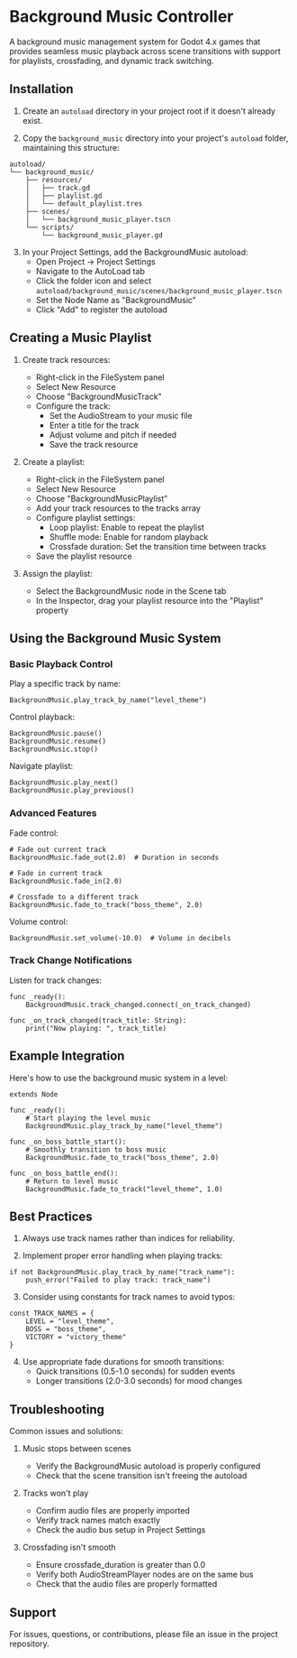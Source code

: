 # Background Music Controller

A background music management system for Godot 4.x games that provides seamless music playback across scene transitions with support for playlists, crossfading, and dynamic track switching.

## Installation

1. Create an `autoload` directory in your project root if it doesn't already exist.

2. Copy the `background_music` directory into your project's `autoload` folder, maintaining this structure:
```
autoload/
└── background_music/
	├── resources/
	│   ├── track.gd
	│   ├── playlist.gd
	│   └── default_playlist.tres
	├── scenes/
	│   └── background_music_player.tscn
	└── scripts/
		└── background_music_player.gd
```

3. In your Project Settings, add the BackgroundMusic autoload:
   - Open Project → Project Settings
   - Navigate to the AutoLoad tab
   - Click the folder icon and select `autoload/background_music/scenes/background_music_player.tscn`
   - Set the Node Name as "BackgroundMusic"
   - Click "Add" to register the autoload

## Creating a Music Playlist

1. Create track resources:
   - Right-click in the FileSystem panel
   - Select New Resource
   - Choose "BackgroundMusicTrack"
   - Configure the track:
	 - Set the AudioStream to your music file
	 - Enter a title for the track
	 - Adjust volume and pitch if needed
	 - Save the track resource

2. Create a playlist:
   - Right-click in the FileSystem panel
   - Select New Resource
   - Choose "BackgroundMusicPlaylist"
   - Add your track resources to the tracks array
   - Configure playlist settings:
	 - Loop playlist: Enable to repeat the playlist
	 - Shuffle mode: Enable for random playback
	 - Crossfade duration: Set the transition time between tracks
   - Save the playlist resource

3. Assign the playlist:
   - Select the BackgroundMusic node in the Scene tab
   - In the Inspector, drag your playlist resource into the "Playlist" property

## Using the Background Music System

### Basic Playback Control

Play a specific track by name:
```gdscript
BackgroundMusic.play_track_by_name("level_theme")
```

Control playback:
```gdscript
BackgroundMusic.pause()
BackgroundMusic.resume()
BackgroundMusic.stop()
```

Navigate playlist:
```gdscript
BackgroundMusic.play_next()
BackgroundMusic.play_previous()
```

### Advanced Features

Fade control:
```gdscript
# Fade out current track
BackgroundMusic.fade_out(2.0)  # Duration in seconds

# Fade in current track
BackgroundMusic.fade_in(2.0)

# Crossfade to a different track
BackgroundMusic.fade_to_track("boss_theme", 2.0)
```

Volume control:
```gdscript
BackgroundMusic.set_volume(-10.0)  # Volume in decibels
```

### Track Change Notifications

Listen for track changes:
```gdscript
func _ready():
	BackgroundMusic.track_changed.connect(_on_track_changed)

func _on_track_changed(track_title: String):
	print("Now playing: ", track_title)
```

## Example Integration

Here's how to use the background music system in a level:

```gdscript
extends Node

func _ready():
	# Start playing the level music
	BackgroundMusic.play_track_by_name("level_theme")

func _on_boss_battle_start():
	# Smoothly transition to boss music
	BackgroundMusic.fade_to_track("boss_theme", 2.0)

func _on_boss_battle_end():
	# Return to level music
	BackgroundMusic.fade_to_track("level_theme", 1.0)
```

## Best Practices

1. Always use track names rather than indices for reliability.

2. Implement proper error handling when playing tracks:
```gdscript
if not BackgroundMusic.play_track_by_name("track_name"):
	push_error("Failed to play track: track_name")
```

3. Consider using constants for track names to avoid typos:
```gdscript
const TRACK_NAMES = {
	LEVEL = "level_theme",
	BOSS = "boss_theme",
	VICTORY = "victory_theme"
}
```

4. Use appropriate fade durations for smooth transitions:
   - Quick transitions (0.5-1.0 seconds) for sudden events
   - Longer transitions (2.0-3.0 seconds) for mood changes

## Troubleshooting

Common issues and solutions:

1. Music stops between scenes
   - Verify the BackgroundMusic autoload is properly configured
   - Check that the scene transition isn't freeing the autoload

2. Tracks won't play
   - Confirm audio files are properly imported
   - Verify track names match exactly
   - Check the audio bus setup in Project Settings

3. Crossfading isn't smooth
   - Ensure crossfade_duration is greater than 0.0
   - Verify both AudioStreamPlayer nodes are on the same bus
   - Check that the audio files are properly formatted

## Support

For issues, questions, or contributions, please file an issue in the project repository.
